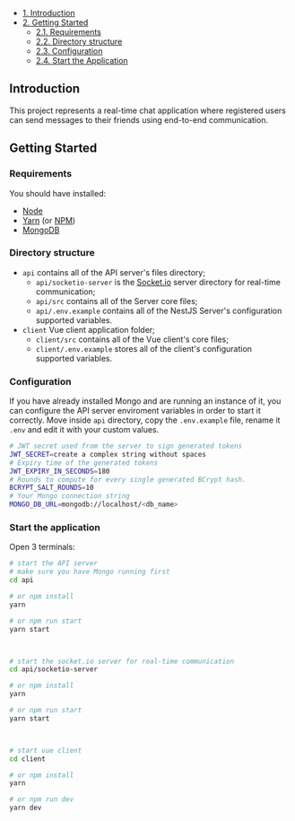 - [1. Introduction](#introduction)
- [2. Getting Started](#getting-started)
  - [2.1. Requirements](#requirements)
  - [2.2. Directory structure](#directory-structure)
  - [2.3. Configuration](#configuration)
  - [2.4. Start the Application](#start-the-application)

## Introduction
This project represents a real-time chat application where registered users can send messages to their friends using end-to-end communication.

## Getting Started
### Requirements
You should have installed:
  - [Node](https://nodejs.org/it/download/)
  - [Yarn](https://yarnpkg.com/) (or [NPM](https://docs.npmjs.com/cli/))
  - [MongoDB](https://www.mongodb.com/)

### Directory structure
- `api` contains all of the API server's files directory;
  - `api/socketio-server` is the [Socket.io](https://socket.io/) server directory for real-time communication;
  - `api/src` contains all of the Server core files;
  - `api/.env.example` contains all of the NestJS Server's configuration supported variables.
- `client` Vue client application folder;
  - `client/src` contains all of the Vue client's core files;
  - `client/.env.example` stores all of the client's configuration supported variables.

### Configuration
If you have already installed Mongo and are running an instance of it, you can configure the API server enviroment variables in order to start it correctly.
Move inside `api` directory, copy the `.env.example` file, rename it `.env` and edit it with your custom values.
```sh
# JWT secret used from the server to sign generated tokens
JWT_SECRET=create a complex string without spaces
# Expiry time of the generated tokens
JWT_EXPIRY_IN_SECONDS=180
# Rounds to compute for every single generated BCrypt hash.
BCRYPT_SALT_ROUNDS=10
# Your Mongo connection string
MONGO_DB_URL=mongodb://localhost/<db_name>
```

### Start the application
Open 3 terminals:
```sh
# start the API server
# make sure you have Mongo running first
cd api

# or npm install
yarn

# or npm run start
yarn start



# start the socket.io server for real-time communication
cd api/socketio-server

# or npm install
yarn

# or npm run start
yarn start



# start vue client
cd client

# or npm install
yarn

# or npm run dev
yarn dev
```